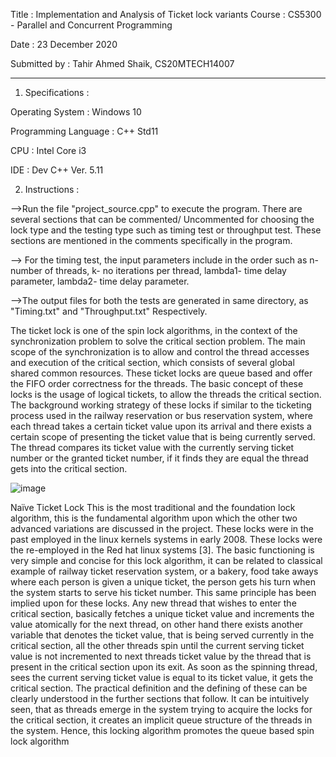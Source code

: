 Title : Implementation and Analysis of Ticket lock variants
Course : CS5300 - Parallel and Concurrent Programming

Date : 23 December 2020

Submitted by : Tahir Ahmed Shaik, CS20MTECH14007
________________________________________________________________________________________

1. Specifications :

Operating System : Windows 10

Programming Language : C++ Std11

CPU : Intel Core i3

IDE : Dev C++ Ver. 5.11


2. Instructions : 

-->Run the file "project_source.cpp" to execute the program. There are several sections that can be commented/ Uncommented for choosing the lock type and the testing type such as timing test or throughput test. These sections are mentioned in the comments specifically in the program.

--> For the timing test, the input parameters include in the order such as n-number of threads, k- no iterations per thread, lambda1- time delay parameter, lambda2- time delay parameter.

-->The output files for both the tests are generated in same directory, as "Timing.txt" and "Throughput.txt" Respectively.


The ticket lock is one of the spin lock algorithms, in the context of the synchronization 
problem to solve the critical section problem. The main scope of the synchronization 
is to allow and control the thread accesses and execution of the critical section, which 
consists of several global shared common resources. These ticket locks are queue based 
and offer the FIFO order correctness for the threads. The basic concept of these locks 
is the usage of logical tickets, to allow the threads the critical section. The background 
working strategy of these locks if similar to the ticketing process used in the railway
reservation or bus reservation system, where each thread takes a certain ticket value 
upon its arrival and there exists a certain scope of presenting the ticket value that is 
being currently served. The thread compares its ticket value with the currently serving 
ticket number or the granted ticket number, if it finds they are equal the thread gets 
into the critical section.

![image](https://user-images.githubusercontent.com/55399754/118124097-bc825080-b412-11eb-945f-3b5d9b820e86.png)

Naïve Ticket Lock
This is the most traditional and the foundation lock algorithm, this is the fundamental 
algorithm upon which the other two advanced variations are discussed in the project. 
These locks were in the past employed in the linux kernels systems in early 2008. These 
locks were the re-employed in the Red hat linux systems [3]. The basic functioning is 
very simple and concise for this lock algorithm, it can be related to classical example 
of railway ticket reservation system, or a bakery, food take aways where each person 
is given a unique ticket, the person gets his turn when the system starts to serve his 
ticket number. This same principle has been implied upon for these locks. Any new 
thread that wishes to enter the critical section, basically fetches a unique ticket value 
and increments the value atomically for the next thread, on other hand there exists 
another variable that denotes the ticket value, that is being served currently in the 
critical section, all the other threads spin until the current serving ticket value is not 
incremented to next threads ticket value by the thread that is present in the critical 
section upon its exit. As soon as the spinning thread, sees the current serving ticket 
value is equal to its ticket value, it gets the critical section. The practical definition 
and the defining of these can be clearly understood in the further sections that follow. 
It can be intuitively seen, that as threads emerge in the system trying to acquire the 
locks for the critical section, it creates an implicit queue structure of the threads in 
the system. Hence, this locking algorithm promotes the queue based spin lock 
algorithm




